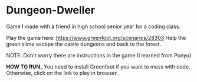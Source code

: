 # Dungeon-Dweller

Game I made with a friend in high school senior year for a coding class.

Play the game here: https://www.greenfoot.org/scenarios/28303
Help the green slime escape the castle dungeons and back to the forest.

NOTE: Don't worry there are instructions in the game (I learned from Ponyu) 


__HOW TO RUN___
You need to install Greenfoot if you want to mess with code. Otherwise, click on the link to play in browser.





